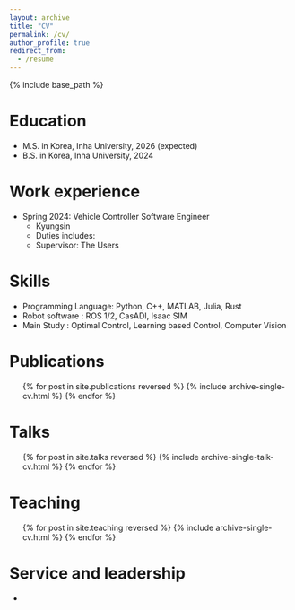 ```yaml
---
layout: archive
title: "CV"
permalink: /cv/
author_profile: true
redirect_from:
  - /resume
---
```


{% include base_path %}

Education
======
* M.S. in Korea, Inha University, 2026 (expected)
* B.S. in Korea, Inha University, 2024

Work experience
======
* Spring 2024: Vehicle Controller Software Engineer
  * Kyungsin
  * Duties includes: 
  * Supervisor: The Users

  
Skills
======
* Programming Language: Python, C++, MATLAB, Julia, Rust
* Robot software : ROS 1/2, CasADI, Isaac SIM
* Main Study : Optimal Control, Learning based Control, Computer Vision

Publications
======
  <ul>{% for post in site.publications reversed %}
    {% include archive-single-cv.html %}
  {% endfor %}</ul>
  
Talks
======
  <ul>{% for post in site.talks reversed %}
    {% include archive-single-talk-cv.html  %}
  {% endfor %}</ul>
  
Teaching
======
  <ul>{% for post in site.teaching reversed %}
    {% include archive-single-cv.html %}
  {% endfor %}</ul>
  
Service and leadership
======
* 
